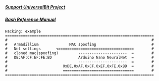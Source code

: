 
##### [Support UniversalBit Project](https://github.com/universalbit-dev/universalbit-dev/tree/main/support)
##### [Bash Reference Manual](https://www.gnu.org/software/bash/manual/html_node/index.html)
    
    Hacking: example             
    ===================================================================             
    #                                                                 #
    #   Armadillium              MAC spoofing                         #
    #   Net settings       <==================================        #
    #   cloned mac(spoofing)         ----------------------  =        #
    #   DE:AF:CF:EF:FE:BD            Arduino Nano NeuralNet  =        #
    #                                ----------------------  =        #
    #                         0xDE,0xAF,0xCF,0xEF,0xFE,0xBD  =        #                
    #                         ================================        #
    ===================================================================
